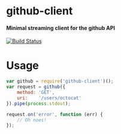 # github-client
#### Minimal streaming client for the github API

[![Build Status](https://travis-ci.org/derekr/github-client.png?branch=master)](https://travis-ci.org/derekr/github-client)

# Usage

```js
var github = require('github-client')();
var request = github({
    method: 'GET',
    uri:    '/users/octocat'
}).pipe(process.stdout);

request.on('error', function (err) {
    // Oh noes! 
});
```
